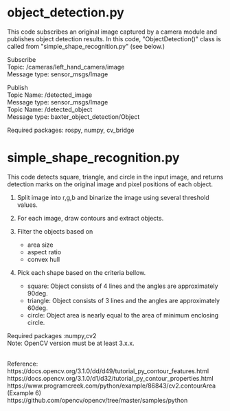 # object_detection.py
This code subscribes an original image captured by a camera module and publishes object detection results. In this code, "ObjectDetection()" class is called from "simple_shape_recognition.py" (see below.) <br/>

Subscribe<br/>
Topic: /cameras/left_hand_camera/image <br/>
Message type: sensor_msgs/Image <br/>

Publish<br/>
Topic Name: /detected_image <br/>
Message type: sensor_msgs/Image <br/>
Topic Name: /detected_object <br/>
Message type: baxter_object_detection/Object <br/>

Required packages: rospy, numpy, cv_bridge

# simple_shape_recognition.py
This code detects square, triangle, and circle in the input image, and returns detection marks on the original image and pixel positions of each object.
1. Split image into r,g,b and binarize the image using several threshold values.
2. For each image, draw contours and extract objects.
3. Filter the objects based on
	* area size
	* aspect ratio
	* convex hull

4. Pick each shape based on the criteria bellow. <br/>
	* square: Object consists of 4 lines and the angles are approximately 90deg.
	* triangle: Object consists of 3 lines and the angles are approximately 60deg.
	* circle: Object area is nearly equal to the area of minimum enclosing circle.

Required packages :numpy,cv2 <br/>
Note: OpenCV version must be at least 3.x.x.

<br/>
Reference: <br/>
https://docs.opencv.org/3.1.0/dd/d49/tutorial_py_contour_features.html <br/>
https://docs.opencv.org/3.1.0/d1/d32/tutorial_py_contour_properties.html <br/>
https://www.programcreek.com/python/example/86843/cv2.contourArea (Example 6) <br/>
https://github.com/opencv/opencv/tree/master/samples/python <br/>
